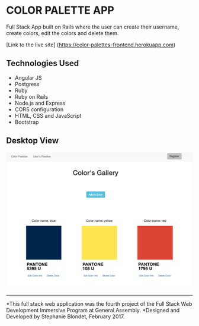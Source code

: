 # COLOR PALETTE APP

Full Stack App built on Rails where the user can create their username, create colors, edit the colors and delete them.

[Link to the live site] (https://color-palettes-frontend.herokuapp.com)

## Technologies Used
- Angular JS
- Postgress
- Ruby
- Ruby on Rails
- Node.js and Express
- CORS configuration
- HTML, CSS and JavaScript
- Bootstrap

## Desktop View
![Color Palette App view](process/color-palette-app.png "Color Palette App view")

------------------------------------------
*This full stack web application was the fourth project of the Full Stack Web Development Immersive Program at General Assembly. *Designed and Developed by Stephanie Blondet, February 2017.
